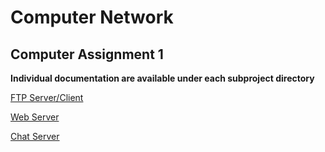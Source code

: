 # Computer Network

## Computer Assignment 1

**Individual documentation are available under each subproject directory**

[FTP Server/Client](FTP-Server/README.md)

[Web Server](Web-Server/README.md)

[Chat Server](Chat-Server/README.md)
